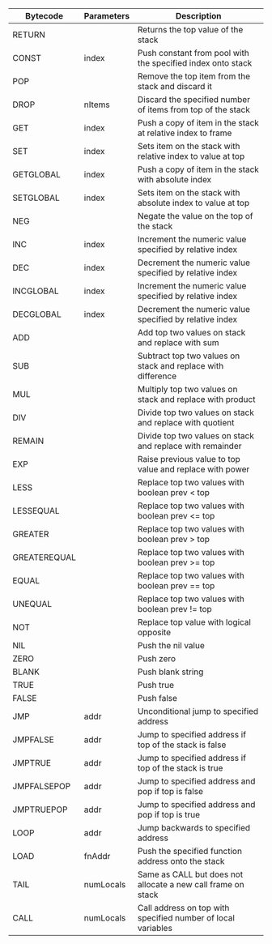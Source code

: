 
| Bytecode     | Parameters | Description                                                  |
|--------------|------------|--------------------------------------------------------------|
| RETURN       |            | Returns the top value of the stack                           |
| CONST        | index      | Push constant from pool with the specified index onto stack  |
| POP          |            | Remove the top item from the stack and discard it            |
| DROP         | nItems     | Discard the specified number of items from top of the stack  |
| GET          | index      | Push a copy of item in the stack at relative index to frame  |
| SET          | index      | Sets item on the stack with relative index to value at top   |
| GETGLOBAL    | index      | Push a copy of item in the stack with absolute index         |
| SETGLOBAL    | index      | Sets item on the stack with absolute index to value at top   |
| NEG          |            | Negate the value on the top of the stack                     |
| INC          | index      | Increment the numeric value specified by relative index      |
| DEC          | index      | Decrement the numeric value specified by relative index      |
| INCGLOBAL    | index      | Increment the numeric value specified by relative index      |
| DECGLOBAL    | index      | Decrement the numeric value specified by relative index      |
| ADD          |            | Add top two values on stack and replace with sum             |
| SUB          |            | Subtract top two values on stack and replace with difference |
| MUL          |            | Multiply top two values on stack and replace with product    |
| DIV          |            | Divide top two values on stack and replace with quotient     |
| REMAIN       |            | Divide top two values on stack and replace with remainder    |
| EXP          |            | Raise previous value to top value and replace with power     |
| LESS         |            | Replace top two values with boolean prev < top               |
| LESSEQUAL    |            | Replace top two values with boolean prev <= top              |
| GREATER      |            | Replace top two values with boolean prev > top               |
| GREATEREQUAL |            | Replace top two values with boolean prev >= top              |
| EQUAL        |            | Replace top two values with boolean prev == top              |
| UNEQUAL      |            | Replace top two values with boolean prev != top              |
| NOT          |            | Replace top value with logical opposite                      |
| NIL          |            | Push the nil value                                           |
| ZERO         |            | Push zero                                                    |
| BLANK        |            | Push blank string                                            |
| TRUE         |            | Push true                                                    |
| FALSE        |            | Push false                                                   |
| JMP          | addr       | Unconditional jump to specified address                      |
| JMPFALSE     | addr       | Jump to specified address if top of the stack is false       |
| JMPTRUE      | addr       | Jump to specified address if top of the stack is true        |
| JMPFALSEPOP  | addr       | Jump to specified address and pop if top is false            |
| JMPTRUEPOP   | addr       | Jump to specified address and pop if top is true             |
| LOOP         | addr       | Jump backwards to specified address                          |
| LOAD         | fnAddr     | Push the specified function address onto the stack           |
| TAIL         | numLocals  | Same as CALL but does not allocate a new call frame on stack |
| CALL         | numLocals  | Call address on top with specified number of local variables |